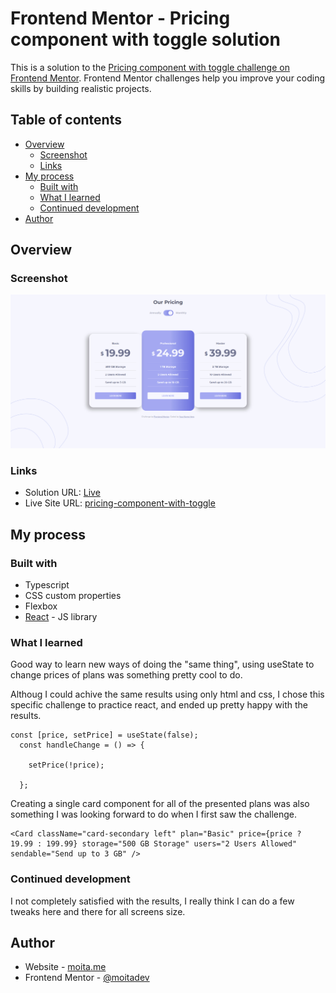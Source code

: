 # Frontend Mentor - Pricing component with toggle solution

This is a solution to the [Pricing component with toggle challenge on Frontend Mentor](https://www.frontendmentor.io/challenges/pricing-component-with-toggle-8vPwRMIC). Frontend Mentor challenges help you improve your coding skills by building realistic projects. 

## Table of contents

- [Overview](#overview)
  - [Screenshot](#screenshot)
  - [Links](#links)
- [My process](#my-process)
  - [Built with](#built-with)
  - [What I learned](#what-i-learned)
  - [Continued development](#continued-development)
- [Author](#author)

## Overview

### Screenshot

![](./screenshot.jpg)

### Links

- Solution URL: [Live](https://react-pricing-component-with-toggle.netlify.app)
- Live Site URL: [pricing-component-with-toggle](https://react-pricing-component-with-toggle.netlify.app/)

## My process

### Built with

- Typescript
- CSS custom properties
- Flexbox
- [React](https://reactjs.org/) - JS library

### What I learned

Good way to learn new ways of doing the "same thing", using useState to change prices of plans was something pretty cool to do.

Althoug I could achive the same results using only html and css, I chose this specific challenge to practice react, and ended up pretty happy with the results. 

```tsx
const [price, setPrice] = useState(false);
  const handleChange = () => { 
    
    setPrice(!price); 
    
  };
```
Creating a single card component for all of the presented plans was also something I was looking forward to do when I first saw the challenge.

```tsx
<Card className="card-secondary left" plan="Basic" price={price ? 19.99 : 199.99} storage="500 GB Storage" users="2 Users Allowed" sendable="Send up to 3 GB" />
```

### Continued development

I not completely satisfied with the results, I really think I can do a few tweaks here and there for all screens size.

## Author

- Website - [moita.me](https://moita.me)
- Frontend Mentor - [@moitadev](https://www.frontendmentor.io/profile/moitadev)
